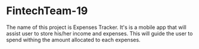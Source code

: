 # FintechTeam-19
The name of this project is Expenses Tracker. It's is a mobile app that will assist user to store his/her income and expenses.
This will guide the user to spend withing the amount allocated to each expenses.
